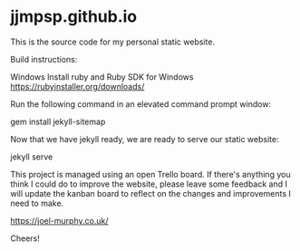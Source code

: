 # jjmpsp.github.io
This is the source code for my personal static website.


Build instructions:

Windows
Install ruby and Ruby SDK for Windows
https://rubyinstaller.org/downloads/

Run the following command in an elevated command prompt window:

gem install jekyll-sitemap


Now that we have jekyll ready, we are ready to serve our static website:

jekyll serve

This project is managed using an open Trello board. If there's anything you think I could do to improve the website, please leave some feedback and I will update the kanban board to reflect on the changes and improvements I need to make.

https://joel-murphy.co.uk/

Cheers!
